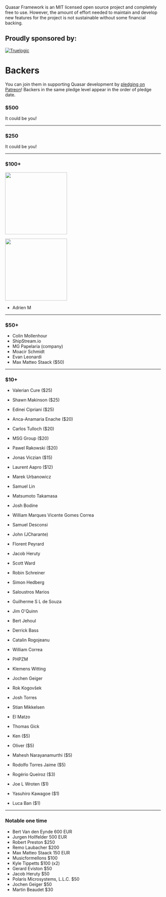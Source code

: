 Quasar Framework is an MIT licensed open source project and completely free to use. However, the amount of effort needed to maintain and develop new features for the project is not sustainable without some financial backing.

## Proudly sponsored by:

[![Truelogic](http://quasar-framework.org/images/truelogic_logo.png)](http://truelogic.com)

# Backers

You can join them in supporting Quasar development by [pledging on Patreon](https://www.patreon.com/quasarframework)! Backers in the same pledge level appear in the order of pledge date.

### $500

It could be you!

---

### $250

It could be you!

---

### $100+

<a href="http://comcomservices.com/" target="_blank"><img src="http://comcomservices.com/wp-content/uploads/2016/03/Final-ComComLogo.png" width="200px"></a>

<a href="http://picktype.com" target="_blank"><img src="https://picktype.com/wp-content/uploads/2017/04/pt-trans-full-256.png" width="200px"></a>

- Adrien M

---

### $50+

- Colin Mollenhour
- ShipStream.io
- MG Papelaria (company)
- Moacir Schmidt
- Evan Leonardi
- Max Matteo Staack ($50)

---

### $10+

- Valerian Cure ($25)
- Shawn Makinson ($25)
- Edinei Cipriani ($25)
- Anca-Anamaria Enache ($20)
- Carlos Tulloch ($20)
- MSG Group ($20)
- Pawel Rakowski ($20)
- Jonas Viczian ($15)
- Laurent Aapro ($12)
- Marek Urbanowicz
- Samuel Lin
- Matsumoto Takamasa
- Josh Bodine
- William Marques Vicente Gomes Correa
- Samuel Desconsi
- John (JCharante)
- Florent Peyrard
- Jacob Heruty
- Scott Ward
- Robin Schreiner
- Simon Hedberg
- Saloustros Marios
- Guilherme S L de Souza
- Jim O'Quinn
- Bert Jehoul
- Derrick Bass
- Catalin Rogojeanu
- William Correa
- PHPZM
- Klemens Witting
- Jochen Geiger
- Rok Kogovšek
- Josh Torres
- Stian Mikkelsen
- El Matzo
- Thomas Gick

- Ken ($5)
- Oliver ($5)
- Mahesh Narayanamurthi ($5)
- Rodolfo Torres Jaime ($5)
- Rogério Queiroz ($3)
- Joe L Wroten ($1)
- Yasuhiro Kawagoe ($1)
- Luca Ban ($1)

---

### Notable one time

- Bert Van den Eynde 600 EUR
- Jurgen Hollfelder 500 EUR
- Robert Preston $250
- Remo Laubacher $200
- Max Matteo Staack 150 EUR
- Musicformellons $100
- Kyle Tippetts $100 (x2)
- Gerard Eviston $50
- Jacob Heruty $50
- Polaris Microsystems, L.L.C. $50
- Jochen Geiger $50
- Martin Beaudet $30
